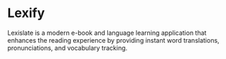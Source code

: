 # Lexify
Lexislate is a modern e-book and language learning application that enhances the reading experience by providing instant word translations, pronunciations, and vocabulary tracking.
